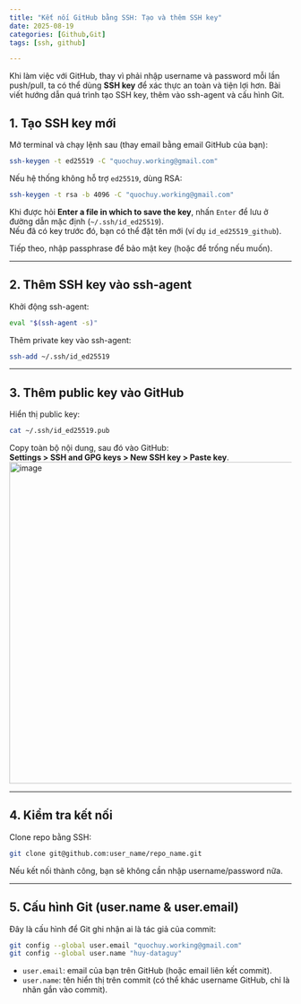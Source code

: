 ```yaml
---
title: "Kết nối GitHub bằng SSH: Tạo và thêm SSH key"
date: 2025-08-19
categories: [Github,Git]
tags: [ssh, github]

---
```

Khi làm việc với GitHub, thay vì phải nhập username và password mỗi lần push/pull, ta có thể dùng **SSH key** để xác thực an toàn và tiện lợi hơn. Bài viết hướng dẫn quá trình tạo SSH key, thêm vào ssh-agent và cấu hình Git.

## 1. Tạo SSH key mới
Mở terminal và chạy lệnh sau (thay email bằng email GitHub của bạn):

```bash
ssh-keygen -t ed25519 -C "quochuy.working@gmail.com"
````

Nếu hệ thống không hỗ trợ `ed25519`, dùng RSA:

```bash
ssh-keygen -t rsa -b 4096 -C "quochuy.working@gmail.com"
```

Khi được hỏi **Enter a file in which to save the key**, nhấn `Enter` để lưu ở đường dẫn mặc định (`~/.ssh/id_ed25519`).  
Nếu đã có key trước đó, bạn có thể đặt tên mới (ví dụ `id_ed25519_github`).

Tiếp theo, nhập passphrase để bảo mật key (hoặc để trống nếu muốn).

---

## 2. Thêm SSH key vào ssh-agent

Khởi động ssh-agent:

```bash
eval "$(ssh-agent -s)"
```

Thêm private key vào ssh-agent:

```bash
ssh-add ~/.ssh/id_ed25519
```

---

## 3. Thêm public key vào GitHub

Hiển thị public key:

```bash
cat ~/.ssh/id_ed25519.pub
```

Copy toàn bộ nội dung, sau đó vào GitHub:  
**Settings > SSH and GPG keys > New SSH key > Paste key**.
<img width="1307" height="574" alt="image" src="https://github.com/user-attachments/assets/9e427467-04e7-4e04-8a5f-59f9afb203b8" />


---

## 4. Kiểm tra kết nối

Clone repo bằng SSH:

```bash
git clone git@github.com:user_name/repo_name.git
```

Nếu kết nối thành công, bạn sẽ không cần nhập username/password nữa.

---

## 5. Cấu hình Git (user.name & user.email)

Đây là cấu hình để Git ghi nhận ai là tác giả của commit:

```bash
git config --global user.email "quochuy.working@gmail.com"
git config --global user.name "huy-dataguy"
```

- `user.email`: email của bạn trên GitHub (hoặc email liên kết commit).
- `user.name`: tên hiển thị trên commit (có thể khác username GitHub, chỉ là nhãn gắn vào commit).
